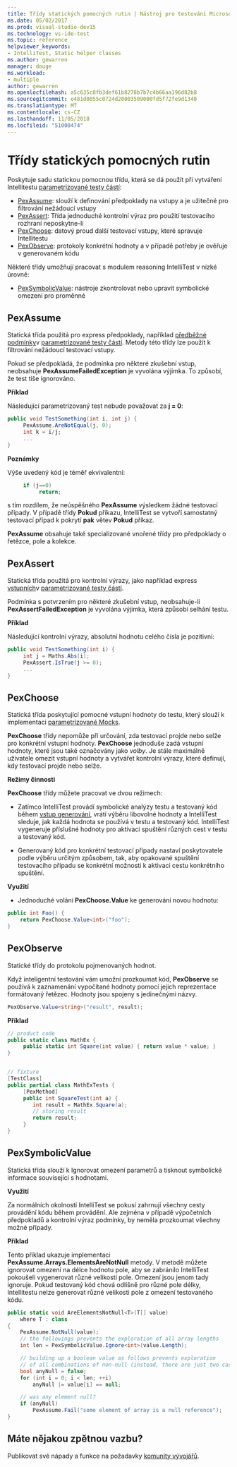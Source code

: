 ```yaml
---
title: Třídy statických pomocných rutin | Nástroj pro testování Microsoft IntelliTest Developer
ms.date: 05/02/2017
ms.prod: visual-studio-dev15
ms.technology: vs-ide-test
ms.topic: reference
helpviewer_keywords:
- IntelliTest, Static helper classes
ms.author: gewarren
manager: douge
ms.workload:
- multiple
author: gewarren
ms.openlocfilehash: a5c635c8fb3def61b8278b7b7c4b66aa196d82b8
ms.sourcegitcommit: e481d0055c0724d20003509000fd5f72fe9d1340
ms.translationtype: MT
ms.contentlocale: cs-CZ
ms.lasthandoff: 11/05/2018
ms.locfileid: "51000474"
---
```

# <a name="static-helper-classes"></a>Třídy statických pomocných rutin

Poskytuje sadu statickou pomocnou třídu, která se dá použít při vytváření Intellitestu [parametrizované testy částí](test-generation.md#parameterized-unit-testing):

* [PexAssume](#pexassume): slouží k definování předpoklady na vstupy a je užitečné pro filtrování nežádoucí vstupy
* [PexAssert](#pexassert): Třída jednoduché kontrolní výraz pro použití testovacího rozhraní neposkytne-li
* [PexChoose](#pexchoose): datový proud další testovací vstupy, které spravuje Intellitestu
* [PexObserve](#pexobserve): protokoly konkrétní hodnoty a v případě potřeby je ověřuje v generovaném kódu

Některé třídy umožňují pracovat s modulem reasoning IntelliTest v nízké úrovně:

* [PexSymbolicValue](#pexsymbolicvalue): nástroje zkontrolovat nebo upravit symbolické omezení pro proměnné

<a name="pexassume"></a>
## <a name="pexassume"></a>PexAssume

Statická třída použitá pro express předpoklady, například [předběžné podmínky](test-generation.md#precondition)v [parametrizované testy částí](test-generation.md#parameterized-unit-testing). Metody této třídy lze použít k filtrování nežádoucí testovací vstupy.

Pokud se předpokládá, že podmínka pro některé zkušební vstup, neobsahuje **PexAssumeFailedException** je vyvolána výjimka. To způsobí, že test tiše ignorováno.

**Příklad**

Následující parametrizovaný test nebude považovat za **j = 0**:

```csharp
public void TestSomething(int i, int j) {
     PexAssume.AreNotEqual(j, 0);
     int k = i/j;
     ...
}
```

**Poznámky**

Výše uvedený kód je téměř ekvivalentní:

```csharp
     if (j==0)
          return;
```

s tím rozdílem, že neúspěšného **PexAssume** výsledkem žádné testovací případy. V případě třídy **Pokud** příkazu, IntelliTest se vytvoří samostatný testovací případ k pokrytí **pak** větev **Pokud** příkaz.

**PexAssume** obsahuje také specializované vnořené třídy pro předpoklady o řetězce, pole a kolekce.

<a name="pexassert"></a>
## <a name="pexassert"></a>PexAssert

Statická třída použitá pro kontrolní výrazy, jako například express [vstupních](test-generation.md#postcondition)v [parametrizované testy částí](test-generation.md#parameterized-unit-testing).

Podmínka s potvrzením pro některé zkušební vstup, neobsahuje-li **PexAssertFailedException** je vyvolána výjimka, která způsobí selhání testu.

**Příklad**

Následující kontrolní výrazy, absolutní hodnotu celého čísla je pozitivní:

```csharp
public void TestSomething(int i) {
     int j = Maths.Abs(i);
     PexAssert.IsTrue(j >= 0);
     ...
}
```

<a name="pexchoose"></a>
## <a name="pexchoose"></a>PexChoose

Statická třída poskytující pomocné vstupní hodnoty do testu, který slouží k implementaci [parametrizované Mocks](input-generation.md#parameterized-mocks).

**PexChoose** třídy nepomůže při určování, zda testovací projde nebo selže pro konkrétní vstupní hodnoty. **PexChoose** jednoduše zadá vstupní hodnoty, které jsou také označovány jako *volby*. Je stále maximálně uživatele omezit vstupní hodnoty a vytvářet kontrolní výrazy, které definují, kdy testovací projde nebo selže.

**Režimy činnosti**

**PexChoose** třídy můžete pracovat ve dvou režimech:

* Zatímco IntelliTest provádí symbolické analýzy testu a testovaný kód během [vstup generování](input-generation.md), vrátí výběru libovolné hodnoty a IntelliTest sleduje, jak každá hodnota se používá v testu a testovaný kód. IntelliTest vygeneruje příslušné hodnoty pro aktivaci spuštění různých cest v testu a testovaný kód.

* Generovaný kód pro konkrétní testovací případy nastaví poskytovatele podle výběru určitým způsobem, tak, aby opakované spuštění testovacího případu se konkrétní možnosti k aktivaci cestu konkrétního spuštění.

**Využití**

* Jednoduché volání **PexChoose.Value** ke generování novou hodnotu:

```csharp
public int Foo() {
    return PexChoose.Value<int>("foo");
}
```

<a name="pexobserve"></a>
## <a name="pexobserve"></a>PexObserve

Statické třídy do protokolu pojmenovaných hodnot.

Když inteligentní testování vám umožní prozkoumat kód, **PexObserve** se používá k zaznamenání vypočítané hodnoty pomocí jejich reprezentace formátovaný řetězec. Hodnoty jsou spojeny s jedinečnými názvy.

```csharp
PexObserve.Value<string>("result", result);
```

**Příklad**

```csharp
// product code
public static class MathEx {
     public static int Square(int value) { return value * value; }
}


// fixture
[TestClass]
public partial class MathExTests {
     [PexMethod]
     public int SquareTest(int a) {
        int result = MathEx.Square(a); 
        // storing result
        return result;
     }
}
```

<a name="pexsymbolicvalue"></a>
## <a name="pexsymbolicvalue"></a>PexSymbolicValue

Statická třída slouží k Ignorovat omezení parametrů a tisknout symbolické informace související s hodnotami.

**Využití**

Za normálních okolností IntelliTest se pokusí zahrnují všechny cesty provádění kódu během provádění. Ale zejména v případě výpočetních předpokladů a kontrolní výraz podmínky, by neměla prozkoumat všechny možné případy.

**Příklad**

Tento příklad ukazuje implementaci **PexAssume.Arrays.ElementsAreNotNull** metody. V metodě můžete ignorovat omezení na délce hodnotu pole, aby se zabránilo IntelliTest pokoušeli vygenerovat různé velikosti pole. Omezení jsou jenom tady ignoruje. Pokud testovaný kód chová odlišně pro různé pole délky, Intellitestu nelze generovat různé velikosti pole z omezení testovaného kódu.

```csharp
public static void AreElementsNotNull<T>(T[] value)
    where T : class
{
    PexAssume.NotNull(value);
    // the followings prevents the exploration of all array lengths
    int len = PexSymbolicValue.Ignore<int>(value.Length);

    // building up a boolean value as follows prevents exploration
    // of all combinations of non-null (instead, there are just two cases)
    bool anyNull = false;
    for (int i = 0; i < len; ++i)
        anyNull |= value[i] == null;

    // was any element null?
    if (anyNull)
        PexAssume.Fail("some element of array is a null reference");
}
```

## <a name="got-feedback"></a>Máte nějakou zpětnou vazbu?

Publikovat své nápady a funkce na požadavky [komunity vývojářů](https://developercommunity.visualstudio.com/content/idea/post.html?space=8).